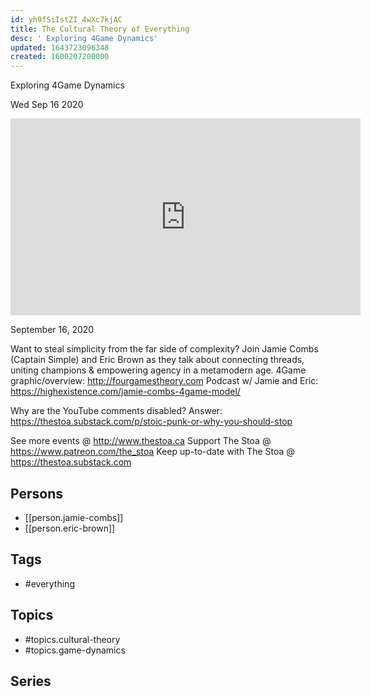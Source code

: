 ```yaml
---
id: yh9fSiIstZI_4wXc7kjAC
title: The Cultural Theory of Everything
desc: ' Exploring 4Game Dynamics'
updated: 1643723096348
created: 1600207200000
---
```



 Exploring 4Game Dynamics

Wed Sep 16 2020

<iframe width="560" height="315" src="https://www.youtube.com/embed/WcaxwtsUnr4" title="The Cultural Theory of Everything: Exploring 4Game Dynamics w/ Jamie Combs & Eric Brown" frameborder="0" allow="accelerometer; autoplay; clipboard-write; encrypted-media; gyroscope; picture-in-picture" allowfullscreen ></iframe>

September 16, 2020

Want to steal simplicity from the far side of complexity? 
Join Jamie Combs (Captain Simple) and Eric Brown as they talk about connecting threads, uniting champions & empowering agency in a metamodern age.
4Game graphic/overview: http://fourgamestheory.com
Podcast w/ Jamie and Eric: https://highexistence.com/jamie-combs-4game-model/

Why are the YouTube comments disabled? Answer: https://thestoa.substack.com/p/stoic-punk-or-why-you-should-stop

See more events @ http://www.thestoa.ca
Support The Stoa @ https://www.patreon.com/the_stoa
Keep up-to-date with The Stoa @ https://thestoa.substack.com

## Persons

- [[person.jamie-combs]]
- [[person.eric-brown]]

## Tags

- #everything

## Topics

- #topics.cultural-theory
- #topics.game-dynamics

## Series



